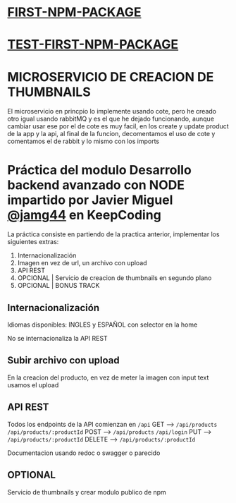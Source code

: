 # [FIRST-NPM-PACKAGE](https://github.com/codesthenos/FIRST-NPM-PACKAGE)

# [TEST-FIRST-NPM-PACKAGE](https://github.com/codesthenos/TEST-FIRST-NPM-PACKAGE)

# MICROSERVICIO DE CREACION DE THUMBNAILS

El microservicio en princpio lo implemente usando cote, pero he creado otro igual usando rabbitMQ y es el que he dejado funcionando, aunque cambiar usar ese por el de cote es muy facil, en los create y update product de la app y la api, al final de la funcion, decomentamos el uso de cote y comentamos el de rabbit y lo mismo con los imports

# Práctica del modulo Desarrollo backend avanzado con NODE impartido por Javier Miguel [**@jamg44**](https://github.com/jamg44) en KeepCoding

La práctica consiste en partiendo de la practica anterior, implementar los siguientes extras:

1. Internacionalización
2. Imagen en vez de url, un archivo con upload
3. API REST
4. OPCIONAL | Servicio de creacion de thumbnails en segundo plano
5. OPCIONAL | BONUS TRACK

## Internacionalización

Idiomas disponibles: INGLES y ESPAÑOL con selector en la home

No se internacionaliza la API REST

## Subir archivo con upload

En la creacion del producto, en vez de meter la imagen con input text usamos el upload

## API REST

Todos los endpoints de la API comienzan en `/api`
GET --> `/api/products` `/api/products/:productId`
POST --> `/api/products` `/api/login`
PUT --> `/api/products/:productId`
DELETE --> `/api/products/:productId`

Documentacion usando redoc o swagger o parecido

## OPTIONAL

Servicio de thumbnails y crear modulo publico de npm

